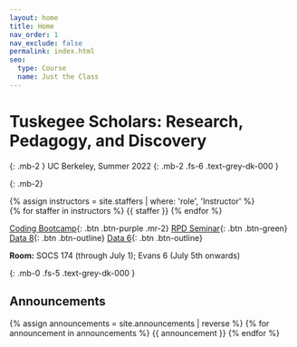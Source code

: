 ```yaml
---
layout: home
title: Home
nav_order: 1
nav_exclude: false
permalink: index.html
seo:
  type: Course
  name: Just the Class
---
```


# Tuskegee Scholars: Research, Pedagogy, and Discovery

{: .mb-2 }
UC Berkeley, Summer 2022
{: .mb-2 .fs-6 .text-grey-dk-000 }

{: .mb-2}
<div class="col-md-6">
{% assign instructors = site.staffers | where: 'role', 'Instructor' %}
<div class="role">
  {% for staffer in instructors %}
  {{ staffer }}
  {% endfor %}
</div>
</div>

[Coding Bootcamp]({{site.baseurl}}/bootcamp){: .btn .btn-purple .mr-2}
[RPD Seminar]({{site.baseurl}}/rpd){: .btn .btn-green}
<br/>
[Data 8](http://data8.org/su22/){: .btn .btn-outline}
[Data 6](http://data6.org/su22/){: .btn .btn-outline}

**Room:** SOCS 174 (through July 1); Evans 6 (July 5th onwards)

{: .mb-0 .fs-5 .text-grey-dk-000 }
<!--{% assign instructors = site.staffers | where: 'role', 'Instructor' %}
<div class="role">
  {% for staffer in instructors %}
  {{ staffer }}
  {% endfor %}
</div>-->

## Announcements

{% assign announcements = site.announcements | reverse %}
{% for announcement in announcements %}
{{ announcement }}
{% endfor %}
